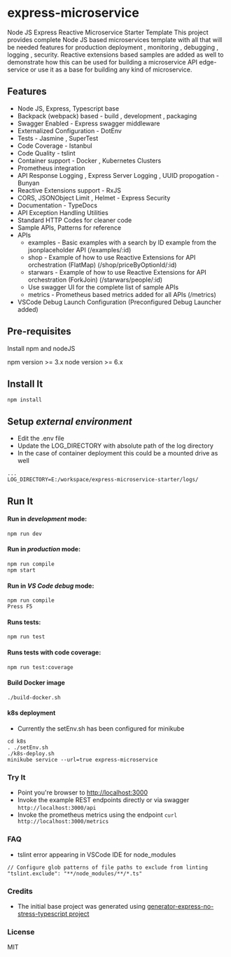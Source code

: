 # express-microservice

Node JS Express Reactive Microservice Starter Template
This project provides complete Node JS based microservices template with all that will be needed features for production deployment , monitoring , debugging , logging , security. Reactive extensions based samples are added as well to demonstrate how this can be used for building a microservice API edge-service or use it as a base for building any kind of microservice.

## Features

* Node JS, Express, Typescript base
* Backpack (webpack) based - build , development , packaging
* Swagger Enabled - Express swagger middleware
* Externalized Configuration - DotEnv
* Tests - Jasmine , SuperTest
* Code Coverage - Istanbul
* Code Quality - tslint
* Container support - Docker , Kubernetes Clusters
* Prometheus integration
* API Response Logging , Express Server Logging , UUID propogation - Bunyan
* Reactive Extensions support - RxJS
* CORS, JSONObject Limit , Helmet - Express Security
* Documentation - TypeDocs
* API Exception Handling Utilities
* Standard HTTP Codes for cleaner code
* Sample APIs, Patterns for reference
* APIs
   - examples - Basic examples with a search by ID example from the jsonplaceholder API (/examples/:id)
   - shop     - Example of how to use Reactive Extensions for API orchestration (FlatMap) (/shop/priceByOptionId/:id)
   - starwars - Example of how to use Reactive Extensions for API orchestration (ForkJoin) (/starwars/people/:id)
   - Use swagger UI for the complete list of sample APIs
   - metrics  - Prometheus based metrics added for all APIs (/metrics)
* VSCode Debug Launch Configuration (Preconfigured Debug Launcher added)

## Pre-requisites

Install npm and nodeJS

npm version >= 3.x
node version >= 6.x

## Install It

```
npm install
```
## Setup *external environment*

* Edit the .env file
* Update the LOG_DIRECTORY with absolute path of the log directory
* In the case of container deployment this could be a mounted drive as well

```
...
LOG_DIRECTORY=E:/workspace/express-microservice-starter/logs/

```

## Run It
#### Run in *development* mode:

```
npm run dev
```

#### Run in *production* mode:

```
npm run compile
npm start
```

#### Run in *VS Code debug* mode:

```
npm run compile
Press F5
```

#### Runs tests:

```
npm run test
```
#### Runs tests with code coverage:

```
npm run test:coverage
```

#### Build Docker image

```
./build-docker.sh
```

#### k8s deployment
* Currently the setEnv.sh has been configured for minikube

```
cd k8s
. ./setEnv.sh
./k8s-deploy.sh
minikube service --url=true express-microservice
```


### Try It

* Point you're browser to [http://localhost:3000](http://localhost:3000)
* Invoke the example REST endpoints directly or via swagger `http://localhost:3000/api`
* Invoke the prometheus metrics using the endpoint `curl http://localhost:3000/metrics`
   
### FAQ

* tslint error appearing in VSCode IDE for node_modules
```
// Configure glob patterns of file paths to exclude from linting
"tslint.exclude": "**/node_modules/**/*.ts"
```
### Credits

* The initial base project was generated using [generator-express-no-stress-typescript project](https://github.com/cdimascio/generator-express-no-stress-typescript) 

### License

MIT

